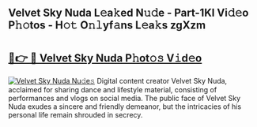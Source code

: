 ## Velvet Sky Nuda L𝚎a𝚔ed N𝚞𝚍e - Part-1KI Vi𝚍𝚎o P𝚑𝚘tos - H𝚘𝚝 O𝚗𝚕yf𝚊ns L𝚎a𝚔s zgXzm

# <h2><a href="http://kfeyos.oniu.top/?m=Velvet+Sky+Nuda">🔗👉 🔴 Velvet Sky Nuda P𝚑ot𝚘𝚜 V𝚒d𝚎o</a></h2>

[![Velvet Sky Nuda Nu𝚍e𝚜](https://i.imgur.com/0qMVB7G.gif)](http://kfeyos.oniu.top/?m=Velvet+Sky+Nuda)
Digital content creator Velvet Sky Nuda, acclaimed for sharing dance and lifestyle material, consisting of performances and vlogs on social media. The public face of Velvet Sky Nuda exudes a sincere and friendly demeanor, but the intricacies of his personal life remain shrouded in secrecy.  
